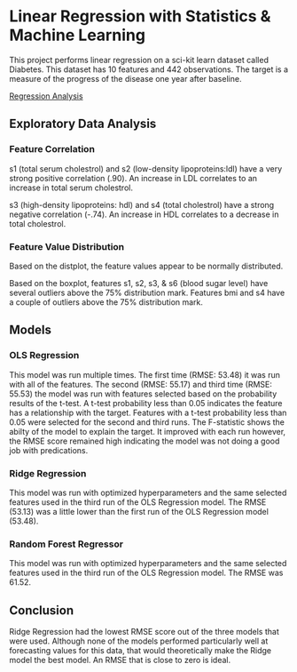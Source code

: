 # Linear Regression with Statistics & Machine Learning

<p>This project performs linear regression on a sci-kit learn dataset called Diabetes.  This dataset has 10 features and 442 observations.  The target is a measure of the progress of the disease one year after baseline.</p>

[Regression Analysis](https://github.com/Sarah269/glowing-dollop/blob/main/Diabetes/Diabetes_R.pdf)

## Exploratory Data Analysis
### Feature Correlation
<p>s1 (total serum cholestrol) and s2 (low-density lipoproteins:ldl) have a very strong positive correlation (.90).  An increase in LDL correlates to an increase in total serum cholestrol.</p>  

<p>s3 (high-density lipoproteins: hdl) and s4 (total cholestrol) have a strong negative correlation (-.74).  An increase in HDL correlates to a decrease in total cholestrol.

### Feature Value Distribution
Based on the distplot, the feature values appear to be normally distributed.

Based on the boxplot, features s1, s2, s3, & s6 (blood sugar level) have several outliers above the 75% distribution mark.  Features bmi and s4 have a couple of outliers above the 75% distribution mark.

## Models
### OLS Regression
This model was run multiple times. The first time (RMSE: 53.48) it was run with all of the features. The second (RMSE: 55.17) and third time (RMSE: 55.53) the model was run with features selected based on the probability results of the t-test. A t-test probability less than 0.05 indicates the feature has a relationship with the target. Features with a t-test probability less than 0.05 were selected for the second and third runs. The F-statistic shows the abilty of the model to explain the target. It improved with each run however, the RMSE score remained high indicating the model was not doing a good job with predications.  

### Ridge Regression
This model was run with optimized hyperparameters and the same selected features used in the third run of the OLS Regression model.  The RMSE (53.13) was a little lower than the first run of the OLS Regression model (53.48).

### Random Forest Regressor
This model was run with optimized hyperparameters and the same selected features used in the third run of the OLS Regression model. The RMSE was 61.52.

## Conclusion
Ridge Regression had the lowest RMSE score out of the three models that were used. Although none of the models performed particularly well at forecasting values for this data, that would theoretically make the Ridge model the best model. An RMSE that is close to zero is ideal.


